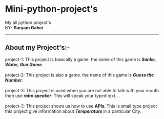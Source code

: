 # Mini-python-project's
My all python project's
<br>
BY- <b> Suryam Gahoi </b>
<hr>

<h2>About my Project's:-</h2>

project-1: This project is basically a game. the name of this game is <b><i>Sanke, Water, Gun Game</i></b>. 
<br>
<br>
project-2: This project is also a game. the name of this game is <b><i>Guess the Number</i></b>. 
<br>
<br>
project-3: This project is used when you are not able to talk with your mouth then use <b><i>robo speaker</i></b>. This will speak your typed text.</i>. 
<br>
<br>
project-3: This project shows us how to use <b>APIs</b>. This is small type project this project give information about <i><b>Temperature</b></i> in a particular City.
